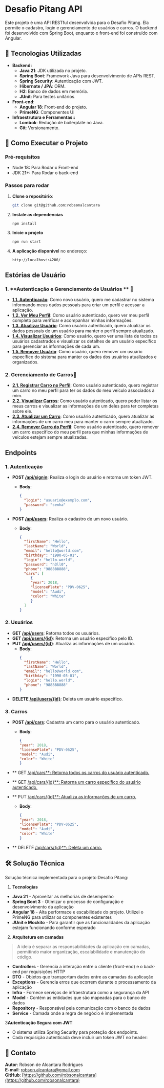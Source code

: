 # Desafio Pitang API

Este projeto é uma API RESTful desenvolvida para o Desafio Pitang. Ela permite o cadastro, login e gerenciamento de usuários e carros. O backend foi desenvolvido com Spring Boot, enquanto o front-end foi construído com Angular.


## 🚀 Tecnologias Utilizadas

- **Backend:**
  - **Java 21**: JDK utilizada no projeto.
  - **Spring Boot**: Framework Java para desenvolvimento de APIs REST.
  - **Spring Security**: Autenticação com JWT.
  - **Hibernate / JPA**: ORM.
  - **H2**: Banco de dados em memória.
  - **JUnit**: Para testes unitários.
- **Front-end:**
  - **Angular 18**: Front-end do projeto.
  - **PrimeNG**: Componentes UI 
- **Infraestrutura e Ferramentas::**
  - **Lombok**: Redução de boilerplate no Java.
  - **Git**: Versionamento.


## 📌 Como Executar o Projeto

### Pré-requisitos

- Node 18: Para Rodar o Front-end
- JDK 21+:  Para Rodar o back-end

### Passos para rodar

1. **Clone o repositório**:
    ```bash
    git clone git@github.com:robsonalcantara
    ```

2. **Instale as dependencias**
    ```bash
   npm install
    ```

3. **Inicie o projeto**
    ```bash
   npm run start
    ```

5. **A aplicação disponível** no endereço:
    ```
    http://localhost:4200/
    ```


##  Estórias de Usuário

### 1. **Autenticação e Gerenciamento de Usuários ** 👤

- **<ins>1.1. Autenticação**: Como novo usuário, quero me cadastrar no sistema informando meus dados pessoais para criar um perfil e acessar a aplicação.
- **<ins>1.2. Ver Meu Perfil**: Como usuário autenticado, quero ver meu perfil completo para verificar e acompanhar minhas informações.
- **<ins>1.3. Atualizar Usuário**: Como usuário autenticado, quero atualizar os dados pessoais de um usuário para manter o perfil sempre atualizado.
- **<ins>1.4. Visualizar Usuários**: Como usuário, quero ver uma lista de todos os usuários cadastrados e visualizar os detalhes de um usuário específico para gerenciar as informações de cada um.
- **<ins>1.5. Remover Usuário**: Como usuário, quero remover um usuário específico do sistema para manter os dados dos usuários atualizados e organizados.


### 2. **Gerenciamento de Carros**🚗

- **<ins>2.1. Registrar Carro no Perfil**: Como usuário autenticado, quero registrar um carro no meu perfil para ter os dados do meu veículo associados a mim.
- **<ins>2.2. Visualizar Carros**: Como usuário autenticado, quero poder listar os meus carros e visualizar as informações de um deles para ter completas sobre ele.
- **<ins>2.3. Atualizar um Carro**: Como usuário autenticado, quero atualizar as informações de um carro meu para manter o carro sempre atualizado.
- **<ins>2.4. Remover Carro do Perfil**: Como usuário autenticado, quero remover um carro específico do meu perfil para que minhas informações de veículos estejam sempre atualizadas.


## Endpoints

### 1. **Autenticação**

- **POST <ins>/api/signin**: Realiza o login do usuário e retorna um token JWT.
    - **Body**:
        ```json
        {
          "login": "usuario@exemplo.com",
          "password": "senha"
        }
        ```

- **POST <ins>/api/users**: Realiza o cadastro de um novo usuário.
    - **Body**:
        ```json
        {
          "firstName": "Hello",
          "lastName": "World",
          "email": "hello@world.com",
          "birthday": "1990-05-01",
          "login": "hello.world",
          "password": "h3ll0",
          "phone": "988888888",
          "cars": [
             {
             "year": 2018,
             "licensePlate": "PDV-0625",
             "model": "Audi",
             "color": "White"
             }
          ]
        }
  
        ```

### 2. **Usuários**

- **GET <ins>/api/users**: Retorna todos os usuários.
- **GET <ins>/api/users/{id}**: Retorna um usuário específico pelo ID.
- **PUT <ins>/api/users/{id}**: Atualiza as informações de um usuário.
    - **Body**:
        ```json
        {
          "firstName": "Hello",
          "lastName": "World",
          "email": "hello@world.com",
          "birthday": "1990-05-01",
          "login": "hello.world",
          "phone": "988888888"
        }
        ```
- **DELETE <ins>/api/users/{id}**: Deleta um usuário específico.

### 3. **Carros**

- **POST <ins>/api/cars**: Cadastra um carro para o usuário autenticado.
    - **Body**:
        ```json
        {
        "year": 2018,
        "licensePlate": "PDV-0625",
        "model": "Audi",
        "color": "White"
        }
        ```

- ** GET <ins>/api/cars**: Retorna todos os carros do usuário autenticado.
- ** GET <ins>/api/cars/{id}**: Retorna um carro específico do usuário autenticado.
- ** PUT <ins>/api/cars/{id}**: Atualiza as informações de um carro.
    - **Body**:
        ```json
        {
        "year": 2018,
        "licensePlate": "PDV-0625",
        "model": "Audi",
        "color": "White"
        }
        ```
- ** DELETE <ins>/api/cars/{id}**: Deleta um carro.


## 🛠 Solução Técnica
Solução técnica implementada para o projeto Desafio Pitang:

1. **Tecnologias**
* **Java 21** - Aproveitar as melhorias de desempenho
* **Spring Boot 3** - Otimizar o processo de configuração e desenvolvimento da aplicação
* **Angular 18** - Alta performace e escabilidade do projeto. Utilizei o PrimeNG para utilizar os componentes existentes
* **JUnit e Mockito** - Para garantir que as funcionalidades da aplicação estejam funcionando conforme esperado


2. **Arquitetura em camadas**
>A ideia é separar as responsabilidades da aplicação em camadas, permitindo maior organização, escalabilidade e manutenção do código.

* **Controllers** - Gerencia a interação entre o cliente (front-end) e o back-end por requisições HTTP
* **DTO** - Objetos que transportam dados entre as camadas da aplicação
* **Exceptions** - Gerencia erros que ocorrem durante o processamento da aplicação
* **Infra** - Fornece serviços de infraestrutura como a segurança da API
* **Model** - Contém as entidades que são mapeadas para o banco de dados
* **Repository** - Responsável pela comunicação com o banco de dados
* **Service** - Camada onde a regra de negócio é implementada

3**Autenticação Segura com JWT**
* O sistema utiliza Spring Security para proteção dos endpoints.
* Cada requisição autenticada deve incluir um token JWT no header:


##  📩 Contato

**Autor**: Robson de Alcantara Rodrigues  
**E-mail**: robson.alcantara@gmail.com  
**GitHub**: [https://github.com/robsonalcantara](https://github.com/robsonalcantara)